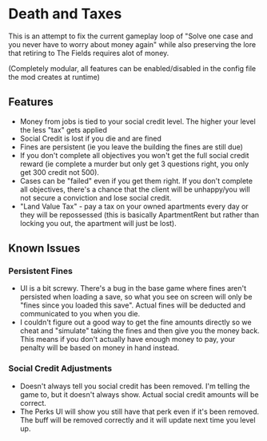 # Death and Taxes

This is an attempt to fix the current gameplay loop of "Solve one case and you never have to worry about money again" while also preserving the lore that retiring to The Fields requires alot of money.

(Completely modular, all features can be enabled/disabled in the config file the mod creates at runtime)

## Features
- Money from jobs is tied to your social credit level. The higher your level the less "tax" gets applied
- Social Credit is lost if you die and are fined
- Fines are persistent (ie you leave the building the fines are still due)
- If you don't complete all objectives you won't get the full social credit reward (ie complete a murder but only get 3 questions right, you only get 300 credit not 500).
- Cases can be "failed" even if you get them right. If you don't complete all objectives, there's a chance that the client will be unhappy/you will not secure a conviction and lose social credit.
- "Land Value Tax" - pay a tax on your owned apartments every day or they will be repossessed (this is basically ApartmentRent but rather than locking you out, the apartment will just be lost).

## Known Issues
### Persistent Fines
- UI is a bit screwy. There's a bug in the base game where fines aren't persisted when loading a save, so what you see on screen will only be "fines since you loaded this save". Actual fines will be deducted and communicated to you when you die.
- I couldn't figure out a good way to get the fine amounts directly so we cheat and "simulate" taking the fines and then give you the money back. This means if you don't actually have enough money to pay, your penalty will be based on money in hand instead.

### Social Credit Adjustments
- Doesn't always tell you social credit has been removed. I'm telling the game to, but it doesn't always show. Actual social credit amounts will be correct.
- The Perks UI will show you still have that perk even if it's been removed. The buff will be removed correctly and it will update next time you level up.

